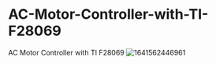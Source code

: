 # AC-Motor-Controller-with-TI-F28069
AC Motor Controller with TI F28069
![1641562446961](https://user-images.githubusercontent.com/54251312/153781162-9ea88647-124f-47ea-a2d7-a4bde2509dd7.jpg)
